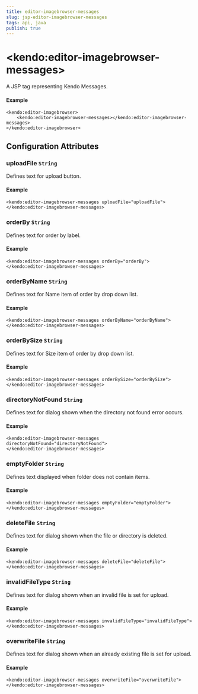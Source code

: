 ```yaml
---
title: editor-imagebrowser-messages
slug: jsp-editor-imagebrowser-messages
tags: api, java
publish: true
---
```


# \<kendo:editor-imagebrowser-messages\>
A JSP tag representing Kendo Messages.

#### Example
    <kendo:editor-imagebrowser>
        <kendo:editor-imagebrowser-messages></kendo:editor-imagebrowser-messages>
    </kendo:editor-imagebrowser>


## Configuration Attributes


### uploadFile `String`

Defines text for upload button.

#### Example
    <kendo:editor-imagebrowser-messages uploadFile="uploadFile">
    </kendo:editor-imagebrowser-messages>



### orderBy `String`

Defines text for order by label.

#### Example
    <kendo:editor-imagebrowser-messages orderBy="orderBy">
    </kendo:editor-imagebrowser-messages>



### orderByName `String`

Defines text for Name item of order by drop down list.

#### Example
    <kendo:editor-imagebrowser-messages orderByName="orderByName">
    </kendo:editor-imagebrowser-messages>



### orderBySize `String`

Defines text for Size item of order by drop down list.

#### Example
    <kendo:editor-imagebrowser-messages orderBySize="orderBySize">
    </kendo:editor-imagebrowser-messages>



### directoryNotFound `String`

Defines text for dialog shown when the directory not found error occurs.

#### Example
    <kendo:editor-imagebrowser-messages directoryNotFound="directoryNotFound">
    </kendo:editor-imagebrowser-messages>



### emptyFolder `String`

Defines text displayed when folder does not contain items.

#### Example
    <kendo:editor-imagebrowser-messages emptyFolder="emptyFolder">
    </kendo:editor-imagebrowser-messages>



### deleteFile `String`

Defines text for dialog shown when the file or directory is deleted.

#### Example
    <kendo:editor-imagebrowser-messages deleteFile="deleteFile">
    </kendo:editor-imagebrowser-messages>



### invalidFileType `String`

Defines text for dialog shown when an invalid file is set for upload.

#### Example
    <kendo:editor-imagebrowser-messages invalidFileType="invalidFileType">
    </kendo:editor-imagebrowser-messages>



### overwriteFile `String`

Defines text for dialog shown when an already existing file is set for upload.

#### Example
    <kendo:editor-imagebrowser-messages overwriteFile="overwriteFile">
    </kendo:editor-imagebrowser-messages>


